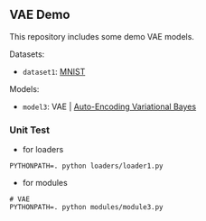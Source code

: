 ## VAE Demo

This repository includes some demo VAE models.

Datasets:

* `dataset1`: [MNIST](http://yann.lecun.com/exdb/mnist/)

Models:

* `model3`: VAE | [Auto-Encoding Variational Bayes](https://arxiv.org/abs/1312.6114)

### Unit Test

* for loaders

```shell
PYTHONPATH=. python loaders/loader1.py
```

* for modules

```shell
# VAE
PYTHONPATH=. python modules/module3.py
```
